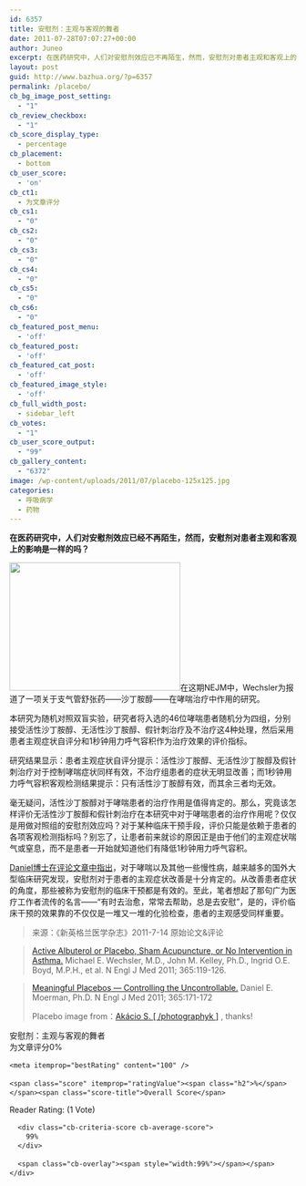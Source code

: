 ```yaml
---
id: 6357
title: 安慰剂：主观与客观的舞者
date: 2011-07-28T07:07:27+00:00
author: Juneo
excerpt: 在医药研究中，人们对安慰剂效应已不再陌生，然而，安慰剂对患者主观和客观上的影响是一样的吗？
layout: post
guid: http://www.bazhua.org/?p=6357
permalink: /placebo/
cb_bg_image_post_setting:
  - "1"
cb_review_checkbox:
  - "1"
cb_score_display_type:
  - percentage
cb_placement:
  - bottom
cb_user_score:
  - 'on'
cb_ct1:
  - 为文章评分
cb_cs1:
  - "0"
cb_cs2:
  - "0"
cb_cs3:
  - "0"
cb_cs4:
  - "0"
cb_cs5:
  - "0"
cb_cs6:
  - "0"
cb_featured_post_menu:
  - 'off'
cb_featured_post:
  - 'off'
cb_featured_cat_post:
  - 'off'
cb_featured_image_style:
  - 'off'
cb_full_width_post:
  - sidebar_left
cb_votes:
  - "1"
cb_user_score_output:
  - "99"
cb_gallery_content:
  - "6372"
image: /wp-content/uploads/2011/07/placebo-125x125.jpg
categories:
  - 呼吸病学
  - 药物
---
```

**在医药研究中，人们对安慰剂效应已经不再陌生，然而，安慰剂对患者主观和客观上的影响是一样的吗？**

[<img class="alignright size-medium wp-image-6372 noborder" style="border-width: 0" src="/wp-content/uploads/2011/07/placebo-300x225.jpg" alt="" width="300" height="225" srcset="/wp-content/uploads/2011/07/placebo-300x225.jpg 300w, /wp-content/uploads/2011/07/placebo-150x112.jpg 150w, /wp-content/uploads/2011/07/placebo-80x60.jpg 80w, /wp-content/uploads/2011/07/placebo.jpg 640w" sizes="(max-width: 300px) 100vw, 300px" />](http://www.flickr.com/photos/photographyk/995451269/)在这期NEJM中，Wechsler为报道了一项关于支气管舒张药——沙丁胺醇——在哮喘治疗中作用的研究。

本研究为随机对照双盲实验，研究者将入选的46位哮喘患者随机分为四组，分别接受活性沙丁胺醇、无活性沙丁胺醇、假针刺治疗及不治疗这4种处理，然后采用患者主观症状自评分和1秒钟用力呼气容积作为治疗效果的评价指标。

研究结果显示：患者主观症状自评分提示：活性沙丁胺醇、无活性沙丁胺醇及假针刺治疗对于控制哮喘症状同样有效，不治疗组患者的症状无明显改善；而1秒钟用力呼气容积客观检测结果提示：只有活性沙丁胺醇有效，而其余三者均无效。

毫无疑问，活性沙丁胺醇对于哮喘患者的治疗作用是值得肯定的。那么，究竟该怎样评价无活性沙丁胺醇和假针刺治疗在本研究中对于哮喘患者的治疗作用呢？仅仅是用做对照组的安慰剂效应吗？对于某种临床干预手段，评价只能是依赖于患者的各项客观检测指标吗？别忘了，让患者前来就诊的原因正是由于他们的主观症状喘气或窒息，而不是患者一开始就知道他们有降低1秒钟用力呼气容积。

[Daniel博士在评论文章中指出](http://www.nejm.org/doi/full/10.1056/NEJMe1104010)，对于哮喘以及其他一些慢性病，越来越多的国外大型临床研究发现，安慰剂对于患者的主观症状改善是十分肯定的。从改善患者症状的角度，那些被称为安慰剂的临床干预都是有效的。至此，笔者想起了那句广为医疗工作者流传的名言——“有时去治愈，常常去帮助，总是去安慰”，是的，评价临床干预的效果靠的不仅仅是一堆又一堆的化验检查，患者的主观感受同样重要。

> 来源：《新英格兰医学杂志》2011-7-14 原始论文&评论
  
> [Active Albuterol or Placebo, Sham Acupuncture, or No Intervention in Asthma.](http://www.nejm.org/doi/full/10.1056/NEJMoa1103319) Michael E. Wechsler, M.D., John M. Kelley, Ph.D., Ingrid O.E. Boyd, M.P.H., et al. N Engl J Med 2011; 365:119-126.
  
> [Meaningful Placebos — Controlling the Uncontrollable.](http://www.nejm.org/doi/full/10.1056/NEJMe1104010) Daniel E. Moerman, Ph.D. N Engl J Med 2011; 365:171-172
> 
> Placebo image from：[Akácio S. [ /photographyk ]](http://www.flickr.com/photos/photographyk/995451269/) , thanks!

<div class="cb-review-box clearfix">
  <div id="cb-review-title" class="entry-title">
    安慰剂：主观与客观的舞者
  </div>
  
  <div class="cb-bar">
    <span class="cb-criteria">为文章评分</span><span class="cb-criteria-score">0%</span><span class="cb-overlay"><span class="cb-zero-trigger" style="width:0%"></span></span>
  </div>
  
  <div class="cb-score-box clearfix" itemprop="reviewRating" itemscope itemtype="http://schema.org/Rating">
    <meta itemprop="worstRating" content="1" />
    
    <meta itemprop="bestRating" content="100" />
    
    <span class="score" itemprop="ratingValue"><span class="h2">%</span></span><span class="score-title">Overall Score</span>
  </div>
  
  <div class="cb-bar cb-user-rating">
    <div id="cb-vote" class="bg percentage">
      <span class="cb-criteria">Reader Rating: (<span>1</span> Vote)</span>
      
      <div class="cb-criteria-score cb-average-score">
        99%
      </div>
      
      <span class="cb-overlay"><span style="width:99%"></span></span>
    </div>
  </div>
  
  <input type="hidden" id="voting_nonce" name="voting_nonce" value="7b1dfb5b19" /><input type="hidden" name="_wp_http_referer" value="/wp-admin/export.php?type=jekyll" />
</div>

<!-- /cb-review-box -->
